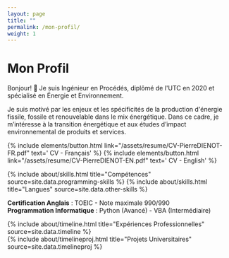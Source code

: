 ```yaml
---
layout: page
title: ""
permalink: /mon-profil/
weight: 1
---
```


# **Mon Profil**

Bonjour! :wave: Je suis Ingénieur en Procédés, diplômé de l'UTC en 2020 et spécialisé en Énergie et Environnement.<br>

 Je suis motivé par les enjeux et les spécificités de la production d'énergie fissile, fossile et renouvelable dans le mix énergétique. Dans ce cadre, je m’intéresse à la transition énergétique et aux études d’impact environnemental de produits et services. 

 <p class="text-center">{% include elements/button.html link="/assets/resume/CV-PierreDIENOT-FR.pdf" text='<i class="far fa-file-pdf  fa-1x align-self-center"></i> CV - Français' %}
 {% include elements/button.html link="/assets/resume/CV-PierreDIENOT-EN.pdf" text='<i class="far fa-file-pdf  fa-1x align-self-center"></i> CV - English' %}</p>

<div class="row">
{% include about/skills.html title="Compétences" source=site.data.programming-skills %}
{% include about/skills.html title="Langues" source=site.data.other-skills %}
</div>

<b>Certification Anglais</b> : TOEIC - Note maximale 990/990 <br>
<b>Programmation Informatique</b> : Python (Avancé) - VBA (Intermédiaire)

<div class="row">
{% include about/timeline.html title="Expériences Professionnelles" source=site.data.timeline %}
</div>

<div class="row">
{% include about/timelineproj.html title="Projets Universitaires" source=site.data.timelineproj %}
</div>


